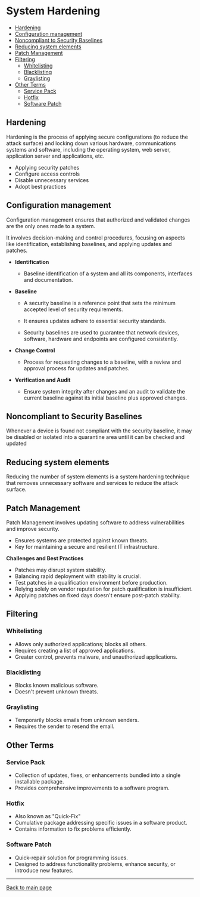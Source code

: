 
# System Hardening

- [Hardening](#hardening)
- [Configuration management](#configuration-management)
- [Noncompliant to Security Baselines](#noncompliant-to-security-baselines)
- [Reducing system elements](#reducing-system-elements)
- [Patch Management](#patch-management)
- [Filtering](#filtering)
    - [Whitelisting](#whitelisting)
    - [Blacklisting](#blacklisting)
    - [Graylisting](#graylisting)
- [Other Terms](#other-terms)
    - [Service Pack](#service-pack)
    - [Hotfix](#hotfix)
    - [Software Patch](#software-patch)


## Hardening 

Hardening is the process of applying secure configurations (to reduce the attack surface) and locking down various hardware, communications systems and software, including the operating system, web server, application server and applications, etc.

- Applying security patches
- Configure access controls
- Disable unnecessary services 
- Adopt best practices


## Configuration management 

Configuration management ensures that authorized and validated changes are the only ones made to a system. 

It involves decision-making and control procedures, focusing on aspects like identification, establishing baselines, and applying updates and patches.

- **Identification**
    - Baseline identification of a system and all its components, interfaces and documentation.

- **Baseline**
    - A security baseline is a reference point that sets the minimum accepted level of security requirements. 
    
    - It ensures updates adhere to essential security standards.

    - Security baselines are used to guarantee that network devices, software, hardware and endpoints are configured consistently. 

- **Change Control**    
    - Process for requesting changes to a baseline, with a review and approval process for updates and patches.

- **Verification and Audit**    
    - Ensure system integrity after changes and an audit to validate the current baseline against its initial baseline plus approved changes.

## Noncompliant to Security Baselines 

Whenever a device is found not compliant with the security baseline, it may be disabled or isolated into a quarantine area until it can be checked and updated

## Reducing system elements 

Reducing the number of system elements is a system hardening technique that removes unnecessary software and services to reduce the attack surface. 


## Patch Management 

Patch Management involves updating software to address vulnerabilities and improve security.
  - Ensures systems are protected against known threats.
  - Key for maintaining a secure and resilient IT infrastructure.

**Challenges and Best Practices**
- Patches may disrupt system stability.
- Balancing rapid deployment with stability is crucial.
- Test patches in a qualification environment before production.
- Relying solely on vendor reputation for patch qualification is insufficient.
- Applying patches on fixed days doesn't ensure post-patch stability.

## Filtering  

### Whitelisting

- Allows only authorized applications; blocks all others.
- Requires creating a list of approved applications.
- Greater control, prevents malware, and unauthorized applications.

### Blacklisting

- Blocks known malicious software.
- Doesn't prevent unknown threats.

### Graylisting

- Temporarily blocks emails from unknown senders.
- Requires the sender to resend the email.

## Other Terms 

### Service Pack
  
- Collection of updates, fixes, or enhancements bundled into a single installable package.
- Provides comprehensive improvements to a software program.

### Hotfix

- Also known as "Quick-Fix"
- Cumulative package addressing specific issues in a software product.
- Contains information to fix problems efficiently.

### Software Patch
  
- Quick-repair solution for programming issues.
- Designed to address functionality problems, enhance security, or introduce new features.


----------------------------------------------

[Back to main page](../../README.md#security)        